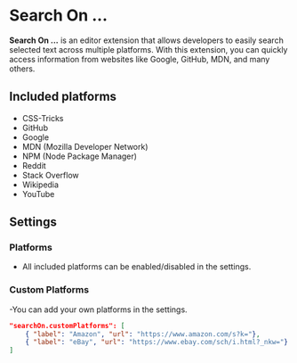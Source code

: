 # Search On ...
**Search On ...** is an editor extension that allows developers to easily search selected text across multiple platforms. With this extension, you can quickly access information from websites like Google, GitHub, MDN, and many others.

## Included platforms
- CSS-Tricks
- GitHub
- Google
- MDN (Mozilla Developer Network)
- NPM (Node Package Manager)
- Reddit
- Stack Overflow
- Wikipedia
- YouTube

## Settings

### Platforms
- All included platforms can be enabled/disabled in the settings.

### Custom Platforms
-You can add your own platforms in the settings.

```json
"searchOn.customPlatforms": [
    { "label": "Amazon", "url": "https://www.amazon.com/s?k="},
    { "label": "eBay", "url": "https://www.ebay.com/sch/i.html?_nkw="}
]
```